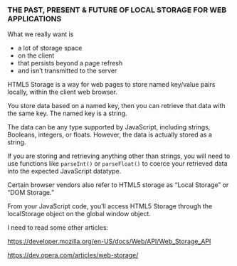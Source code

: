 ### THE PAST, PRESENT & FUTURE OF LOCAL STORAGE FOR WEB APPLICATIONS

What we really want is

* a lot of storage space
* on the client
* that persists beyond a page refresh
* and isn’t transmitted to the server

HTML5 Storage is a way for web pages to store named key/value pairs locally, within the client web browser.

You store data based on a named key, then you can retrieve that data with the same key. The named key is a string. 

The data can be any type supported by JavaScript, including strings, Booleans, integers, or floats. However, the data is actually stored as a string. 

If you are storing and retrieving anything other than strings, you will need to use functions like ```parseInt()``` or ```parseFloat()``` to coerce your retrieved data into the expected JavaScript datatype.

Certain browser vendors also refer to HTML5 storage as “Local Storage” or “DOM Storage.”

From your JavaScript code, you’ll access HTML5 Storage through the localStorage object on the global window object.

I need to read some other articles:

https://developer.mozilla.org/en-US/docs/Web/API/Web_Storage_API

https://dev.opera.com/articles/web-storage/
